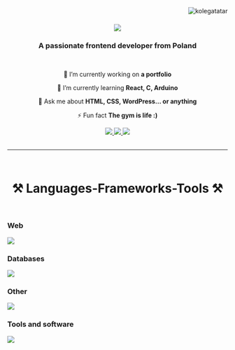 
<img align="right" src="https://komarev.com/ghpvc/?username=kolegatatar&label=visitors&color=B09E8D&style=flat" alt="kolegatatar" />


<!-- Intro  -->

</h3>
<h1 align="center">
    <img src="https://readme-typing-svg.herokuapp.com/?font=Righteous&size=35&center=true&vCenter=true&width=500&height=70&duration=4000&color=B09E8D&lines=Hi+There!+👋;+I'm+Wiktor+Tatarynowicz!;" />

</h1>

<h3 align="center">A passionate frontend developer from Poland </h3>
<br>


<!-- About Section -->
<div align="center">
 
 🔭 I’m currently working on **a portfolio**
 
 🌱 I’m currently learning **React, C, Arduino**

💬 Ask me about **HTML, CSS, WordPress... or anything**

⚡ Fun fact **The gym is life :)**

 </div>
<div align="center"> 
  <a href="mailto:wiktor.tatarynowicz@gmail.com">
    <img src="https://img.shields.io/badge/Gmail-333333?style=for-the-badge&logo=gmail&logoColor=red" />
  </a>
  <a href="" target="_blank">
    <img src="https://img.shields.io/badge/LinkedIn-0077B5?style=for-the-badge&logo=linkedin&logoColor=white" target="_blank" />
  </a>
  <a href= "https://kolegatatar.github.io/Portfolio/" target="_blank">
     <img src="https://img.shields.io/badge/Portfolio-FF5722?style=for-the-badge&logo=todoist&logoColor=white" target="_blank" />
  </a>
</div>
<br/>
<hr/>
<br/>

<h1 align="center">⚒️ Languages-Frameworks-Tools ⚒️ </h1>
<br>
<div align="left">
    <h3 align="left" ><b>Web</b></h3>
    <img src="https://skillicons.dev/icons?i=bootstrap,html,css,javascript,laravel,typescript,wordpress" /><br>
    <h3 align="left"><b>Databases</b></h3>
    <img src="https://skillicons.dev/icons?i=mysql,php,nodejs,postgresql" /><br>
    <h3 align="left"><b>Other</b></h3>
    <img src="https://skillicons.dev/icons?i=cpp,java,dotnet,cs" /><br>
    <h3 align="left"><b>Tools and software</b></h3>
     <img src="https://skillicons.dev/icons?i=vscode,github,figma,git,postman,visualstudio,notion" /><br>
</div>
<br/>
<!--<hr/>
<br/>

<!--
<p align="left">
  <a href="https://github.com/KolegaTatar?tab=repositories" target="_blank"><img alt="All Repositories" title="All Repositories" src="https://img.shields.io/badge/-All%20Repos-2962FF?style=for-the-badge&logo=koding&logoColor=white"/></a>
</p>

<br/>
<hr/>
<br/>
-->



